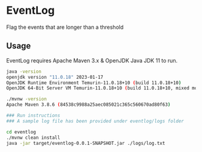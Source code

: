 # EventLog
Flag the events that are longer than a threshold

## Usage

EventLog requires Apache Maven 3.x & OpenJDK Java JDK 11 to run.

```sh
java -version
openjdk version "11.0.18" 2023-01-17
OpenJDK Runtime Environment Temurin-11.0.18+10 (build 11.0.18+10)
OpenJDK 64-Bit Server VM Temurin-11.0.18+10 (build 11.0.18+10, mixed mode)

./mvnw -version
Apache Maven 3.8.6 (84538c9988a25aec085021c365c560670ad80f63)

### Run instructions
### A sample log file has been provided under eventlog/logs folder

cd eventlog
./mvnw clean install
java -jar target/eventlog-0.0.1-SNAPSHOT.jar ./logs/log.txt
```

